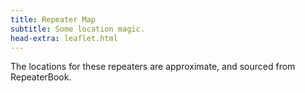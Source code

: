 ```yaml
---
title: Repeater Map
subtitle: Some location magic.
head-extra: leaflet.html
---
```


The locations for these repeaters are approximate, and sourced from RepeaterBook.

<div id="map" style="height: 730px; border-radius: 500px;"></div>

<style>
    .custom-icon {
        background-color: #165a0a;
        border-radius: 50%;
        text-align: center;
        color: white;
    }

    .icon-label {
        line-height: 25px;
        /* Match the height of the icon */
    }
</style>


<script>
var map = L.map('map').setView([47.63, -122.75], 8);

L.tileLayer('https://tile.openstreetmap.org/{z}/{x}/{y}.png', {
    maxZoom: 19,
    attribution: '&copy; <a href="http://www.openstreetmap.org/copyright">OpenStreetMap</a>'
}).addTo(map);

L.marker([47.6238670367, -122.3150024400], {icon: L.divIcon({className: 'custom-icon', html: "<div class='icon-label'>...</div>", iconSize: [25, 25]}) }).bindPopup('RR# 1 - WW7PSR (146.960)<br>RR# 2 - WW7PSR (52.870)<br>RR# 13 - W7ACS (442.875)<br>').addTo(map);
L.marker([47.6324996900, -122.3560028100], {icon: L.divIcon({className: 'custom-icon', html: "<div class='icon-label'>3</div>", iconSize: [25, 25]}) }).bindPopup('RR# 3 - WW7SEA (444.700)<br>').addTo(map);
L.marker([47.5404380333, -122.3780892333], {icon: L.divIcon({className: 'custom-icon', html: "<div class='icon-label'>...</div>", iconSize: [25, 25]}) }).bindPopup('RR# 4 - W7AW (53.290)<br>RR# 5 - W7AW (145.130)<br>RR# 6 - W7AW (441.800)<br>').addTo(map);
L.marker([47.2528991700, -122.4440002400], {icon: L.divIcon({className: 'custom-icon', html: "<div class='icon-label'>...</div>", iconSize: [25, 25]}) }).bindPopup('RR# 7 - W7DK (147.280)<br>RR# 8 - W7DK (440.625)<br>RR# 9 - W7DK (145.210)<br>').addTo(map);
L.marker([46.8431015000, -122.7630004900], {icon: L.divIcon({className: 'custom-icon', html: "<div class='icon-label'>10</div>", iconSize: [25, 25]}) }).bindPopup('RR# 10 - W7DK (147.380)<br>').addTo(map);
L.marker([47.6031132000, -122.3187965000], {icon: L.divIcon({className: 'custom-icon', html: "<div class='icon-label'>11</div>", iconSize: [25, 25]}) }).bindPopup('RR# 11 - W7ACS (442.300)<br>').addTo(map);
L.marker([47.6043014500, -122.3300018300], {icon: L.divIcon({className: 'custom-icon', html: "<div class='icon-label'>12</div>", iconSize: [25, 25]}) }).bindPopup('RR# 12 - W7ACS (444.550)<br>').addTo(map);
L.marker([47.6510101000, -122.3893988000], {icon: L.divIcon({className: 'custom-icon', html: "<div class='icon-label'>14</div>", iconSize: [25, 25]}) }).bindPopup('RR# 14 - W7ACS (443.475)<br>').addTo(map);
L.marker([47.6901190000, -122.3177855000], {icon: L.divIcon({className: 'custom-icon', html: "<div class='icon-label'>15</div>", iconSize: [25, 25]}) }).bindPopup('RR# 15 - W7ACS (443.650)<br>').addTo(map);
L.marker([47.7719300000, -122.2810100000], {icon: L.divIcon({className: 'custom-icon', html: "<div class='icon-label'>16</div>", iconSize: [25, 25]}) }).bindPopup('RR# 16 - W7ACS (440.600)<br>').addTo(map);
L.marker([47.5209999100, -122.3430023200], {icon: L.divIcon({className: 'custom-icon', html: "<div class='icon-label'>17</div>", iconSize: [25, 25]}) }).bindPopup('RR# 17 - W7ACS (443.200)<br>').addTo(map);
L.marker([47.6884994500, -122.1559982300], {icon: L.divIcon({className: 'custom-icon', html: "<div class='icon-label'>...</div>", iconSize: [25, 25]}) }).bindPopup('RR# 18 - K7LWH (53.170)<br>RR# 19 - K7LWH (145.490)<br>').addTo(map);
L.marker([47.6814994800, -122.2089996300], {icon: L.divIcon({className: 'custom-icon', html: "<div class='icon-label'>...</div>", iconSize: [25, 25]}) }).bindPopup('RR# 20 - K7LWH (224.360)<br>RR# 21 - K7LWH (441.075)<br>').addTo(map);
L.marker([47.5683670000, -122.2207290000], {icon: L.divIcon({className: 'custom-icon', html: "<div class='icon-label'>...</div>", iconSize: [25, 25]}) }).bindPopup('RR# 22 - W7MIR (147.160)<br>RR# 23 - W7MIR (440.150)<br>').addTo(map);
L.marker([48.5833015400, -122.1449966400], {icon: L.divIcon({className: 'custom-icon', html: "<div class='icon-label'>24</div>", iconSize: [25, 25]}) }).bindPopup('RR# 24 - N7GDE (145.190)<br>').addTo(map);
L.marker([47.6445007300, -122.6949996900], {icon: L.divIcon({className: 'custom-icon', html: "<div class='icon-label'>25</div>", iconSize: [25, 25]}) }).bindPopup('RR# 25 - KC7Z (444.075)<br>').addTo(map);
L.marker([47.6555143000, -122.9594265000], {icon: L.divIcon({className: 'custom-icon', html: "<div class='icon-label'>...</div>", iconSize: [25, 25]}) }).bindPopup('RR# 26 - WW7RA (146.62)<br>RR# 27 - WW7RA (442.65)<br>').addTo(map);
L.marker([48.1170005800, -122.7600021400], {icon: L.divIcon({className: 'custom-icon', html: "<div class='icon-label'>28</div>", iconSize: [25, 25]}) }).bindPopup('RR# 28 - W7JCR (145.150)<br>').addTo(map);
L.marker([48.0583000200, -122.6880035400], {icon: L.divIcon({className: 'custom-icon', html: "<div class='icon-label'>29</div>", iconSize: [25, 25]}) }).bindPopup('RR# 29 - AA7MI (440.725)<br>').addTo(map);
L.marker([47.2150993300, -123.1009979200], {icon: L.divIcon({className: 'custom-icon', html: "<div class='icon-label'>...</div>", iconSize: [25, 25]}) }).bindPopup('RR# 30 - N7SK (146.720)<br>RR# 31 - N7SK (443.250)<br>RR# 32 - N7SK (927.4125)<br>').addTo(map);
L.marker([47.3222999600, -122.3130035400], {icon: L.divIcon({className: 'custom-icon', html: "<div class='icon-label'>...</div>", iconSize: [25, 25]}) }).bindPopup('RR# 33 - WA7FW (146.760)<br>RR# 34 - WA7FW (442.950)<br>').addTo(map);
L.marker([47.2774009700, -122.2919998200], {icon: L.divIcon({className: 'custom-icon', html: "<div class='icon-label'>35</div>", iconSize: [25, 25]}) }).bindPopup('RR# 35 - WA7FW (442.925)<br>').addTo(map);
L.marker([48.0069007900, -122.9710006700], {icon: L.divIcon({className: 'custom-icon', html: "<div class='icon-label'>36</div>", iconSize: [25, 25]}) }).bindPopup('RR# 36 - KC7EQO (442.100)<br>').addTo(map);
L.marker([47.1997985800, -121.7559967000], {icon: L.divIcon({className: 'custom-icon', html: "<div class='icon-label'>37</div>", iconSize: [25, 25]}) }).bindPopup('RR# 37 - W7AAO (145.370)<br>').addTo(map);
L.marker([46.8431010000, -122.3149560000], {icon: L.divIcon({className: 'custom-icon', html: "<div class='icon-label'>...</div>", iconSize: [25, 25]}) }).bindPopup('RR# 38 - W7EAT (146.700)<br>RR# 40 - W7EAT (442.725)<br>').addTo(map);
L.marker([47.0531560000, -122.2948250000], {icon: L.divIcon({className: 'custom-icon', html: "<div class='icon-label'>39</div>", iconSize: [25, 25]}) }).bindPopup('RR# 39 - W7EAT (224.180)<br>').addTo(map);
L.marker([47.7376770000, -122.2307900000], {icon: L.divIcon({className: 'custom-icon', html: "<div class='icon-label'>41</div>", iconSize: [25, 25]}) }).bindPopup('RR# 41 - NE7MC (442.000)<br>').addTo(map);
L.marker([47.5404491400, -122.0989990200], {icon: L.divIcon({className: 'custom-icon', html: "<div class='icon-label'>...</div>", iconSize: [25, 25]}) }).bindPopup('RR# 42 - WW7STR (224.440)<br>RR# 43 - WW7STR (441.550)<br>').addTo(map);
L.marker([47.4884400000, -121.9470500000], {icon: L.divIcon({className: 'custom-icon', html: "<div class='icon-label'>44</div>", iconSize: [25, 25]}) }).bindPopup('RR# 44 - WW7STR (443.050)<br>').addTo(map);
L.marker([47.5559005700, -122.1159973100], {icon: L.divIcon({className: 'custom-icon', html: "<div class='icon-label'>45</div>", iconSize: [25, 25]}) }).bindPopup('RR# 45 - WW7STR (927.2125)<br>').addTo(map);
L.marker([48.5603981000, -123.1200027500], {icon: L.divIcon({className: 'custom-icon', html: "<div class='icon-label'>46</div>", iconSize: [25, 25]}) }).bindPopup('RR# 46 - N7JN (146.700)<br>').addTo(map);
L.marker([48.6777992200, -122.8310012800], {icon: L.divIcon({className: 'custom-icon', html: "<div class='icon-label'>...</div>", iconSize: [25, 25]}) }).bindPopup('RR# 47 - N7JN (224.480)<br>RR# 48 - N7JN (443.450)<br>').addTo(map);
L.marker([47.2211990400, -121.8509979200], {icon: L.divIcon({className: 'custom-icon', html: "<div class='icon-label'>49</div>", iconSize: [25, 25]}) }).bindPopup('RR# 49 - N7OEP (53.330)<br>').addTo(map);
L.marker([47.2042999300, -121.9919967700], {icon: L.divIcon({className: 'custom-icon', html: "<div class='icon-label'>...</div>", iconSize: [25, 25]}) }).bindPopup('RR# 50 - N7OEP (440.075)<br>RR# 51 - N7OEP (443.175)<br>').addTo(map);
L.marker([47.7724990800, -122.9300003100], {icon: L.divIcon({className: 'custom-icon', html: "<div class='icon-label'>52</div>", iconSize: [25, 25]}) }).bindPopup('RR# 52 - K7DK (440.950)<br>').addTo(map);
L.marker([46.8672981300, -122.2669982900], {icon: L.divIcon({className: 'custom-icon', html: "<div class='icon-label'>...</div>", iconSize: [25, 25]}) }).bindPopup('RR# 53 - W7PFR (53.410)<br>RR# 54 - W7PFR (443.975)<br>').addTo(map);
L.marker([47.5038986200, -121.9759979200], {icon: L.divIcon({className: 'custom-icon', html: "<div class='icon-label'>...</div>", iconSize: [25, 25]}) }).bindPopup('RR# 55 - K7NWS (442.075)<br>RR# 56 - K7NWS (145.330)<br>RR# 57 - K7NWS (224.340)<br>').addTo(map);
L.marker([47.3910700000, -122.6079000000], {icon: L.divIcon({className: 'custom-icon', html: "<div class='icon-label'>58</div>", iconSize: [25, 25]}) }).bindPopup('RR# 58 - KA7EOC (145.350)<br>').addTo(map);
L.marker([47.9979496000, -122.1944999650], {icon: L.divIcon({className: 'custom-icon', html: "<div class='icon-label'>...</div>", iconSize: [25, 25]}) }).bindPopup('RR# 59 - WA7LAW (147.180)<br>RR# 60 - WA7LAW (444.575)<br>').addTo(map);
L.marker([47.4631004300, -121.9830017100], {icon: L.divIcon({className: 'custom-icon', html: "<div class='icon-label'>61</div>", iconSize: [25, 25]}) }).bindPopup('RR# 61 - KC7RAS (147.100)<br>').addTo(map);
L.marker([47.5420280000, -122.1091100000], {icon: L.divIcon({className: 'custom-icon', html: "<div class='icon-label'>62</div>", iconSize: [25, 25]}) }).bindPopup('RR# 62 - N6OBY (443.325)<br>').addTo(map);

</script>
